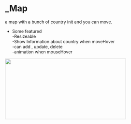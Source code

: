 # _Map
a map with a bunch of country init and you can move.

* Some featured <br/>
-Resizeable <br/>
-Show Information about country when moveHover<br/>
-can add , update, delete<br/>
-animation when mouseHover

<img src="https://user-images.githubusercontent.com/79799497/135487942-2e39ce9a-6e2d-4d15-99d9-c0dd430ee260.PNG" width="400" height="200" />
